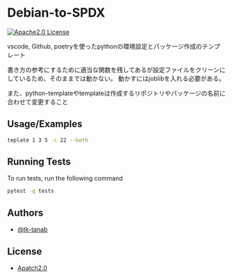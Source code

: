 # Debian-to-SPDX

[![Apache2.0 License](https://img.shields.io/badge/License-Apatch2.0-green.svg?style=for-the-badge)](https://choosealicense.com/licenses/apache-2.0/)

vscode, Github, poetryを使ったpythonの環境設定とパッケージ作成のテンプレート

書き方の参考にするために適当な関数を残してあるが設定ファイルをクリーンにしているため、そのままでは動かない。
動かすにはjoblibを入れる必要がある。

また、python-templateやtemplateは作成するリポジトリやパッケージの名前に合わせて変更すること

## Usage/Examples

```bash
teplate 1 3 5 -c 22 --both
```


## Running Tests

To run tests, run the following command

```bash
pytest -q tests
```


## Authors

- [@tk-tanab](https://github.com/tk-tanab)


## License

- [Apatch2.0](https://choosealicense.com/licenses/apache-2.0/)

